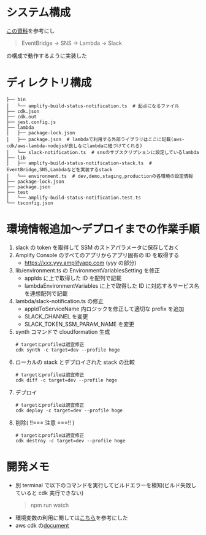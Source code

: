 # システム構成

[この資料](https://speakerdeck.com/youta1119/amplify-console-falsebirudotong-zhi-woslackdeshou-kequ-rutameniyatutakoto?slide=21)を参考にし

> EventBridge -> SNS -> Lambda -> Slack

の構成で動作するように実装した

# ディレクトリ構成

```
├── bin
│   └── amplify-build-status-notification.ts  # 起点になるファイル
├── cdk.json
├── cdk.out
├── jest.config.js
├── lambda
│   ├── package-lock.json
│   ├── package.json  # lambdaで利用する外部ライブラリはここに記載(aws-cdk/aws-lambda-nodejsが良しなにlambdaに紐づけてくれる)
│   └── slack-notification.ts  # snsのサブスクリプションに設定しているlambda
├── lib
│   ├── amplify-build-status-notification-stack.ts  # EventBridge,SNS,Lambdaなどを実装するstack
│   └── environment.ts  # dev,demo,staging,productionの各環境の設定情報
├── package-lock.json
├── package.json
├── test
│   └── amplify-build-status-notification.test.ts
└── tsconfig.json
```

# 環境情報追加〜デプロイまでの作業手順

1. slack の token を取得して SSM のストアパラメータに保存しておく
1. Amplify Console のすべてのアプリからアプリ固有の ID を取得する
   - https://xxx.yyy.amplifyapp.com (yyy の部分)
1. lib/environment.ts の EnvironmentVariablesSetting を修正
   - appIds に上で取得した ID を配列で記載
   - lambdaEnvironmentVariables に上で取得した ID に対応するサービス名を連想配列で記載
1. lambda/slack-notification.ts の修正
   - appIdToServiceName 内ロジックを修正して適切な prefix を追加
   - SLACK_CHANNEL を変更
   - SLACK_TOKEN_SSM_PARAM_NAME を変更
1. synth コマンドで cloudformation 生成
   ```
   # targetとprofileは適宜修正
   cdk synth -c target=dev --profile hoge
   ```
1. ローカルの stack とデプロイされた stack の比較
   ```
   # targetとprofileは適宜修正
   cdk diff -c target=dev --profile hoge
   ```
1. デプロイ
   ```
   # targetとprofileは適宜修正
   cdk deploy -c target=dev --profile hoge
   ```
1. 削除( !!=== 注意 ===!! )
   ```
   # targetとprofileは適宜修正
   cdk destroy -c target=dev --profile hoge
   ```

# 開発メモ

- 別 terminal で以下のコマンドを実行してビルドエラーを検知(ビルド失敗していると cdk 実行できない)
  > npm run watch
- 環境変数の利用に関しては[こちら](https://qiita.com/tetsuya-zama/items/4335f639650d6ec1e00c)を参考にした
- aws cdk の[document](https://docs.aws.amazon.com/cdk/api/latest/typescript/api/index.html)

